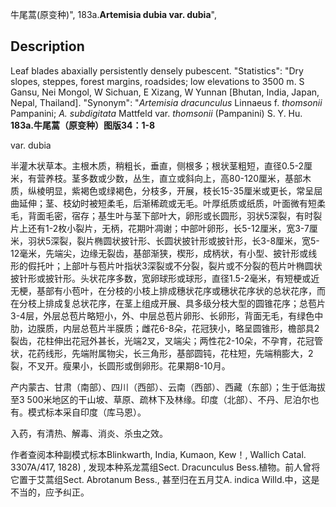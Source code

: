 牛尾蒿(原变种)",
183a.**Artemisia dubia var. dubia**",

## Description
Leaf blades abaxially persistently densely pubescent.
  "Statistics": "Dry slopes, steppes, forest margins, roadsides; low elevations to 3500 m. S Gansu, Nei Mongol, W Sichuan, E Xizang, W Yunnan [Bhutan, India, Japan, Nepal, Thailand].
  "Synonym": "*Artemisia dracunculus* Linnaeus f. *thomsonii* Pampanini; *A. subdigitata* Mattfeld var. *thomsonii* (Pampanini) S. Y. Hu.
**183a.牛尾蒿（原变种）图版34：1-8**

var. dubia

半灌木状草本。主根木质，稍粗长，垂直，侧根多；根状茎粗短，直径0.5-2厘米，有营养枝。茎多数或少数，丛生，直立或斜向上，高80-120厘米，基部木质，纵棱明显，紫褐色或绿褐色，分枝多，开展，枝长15-35厘米或更长，常呈屈曲延伸；茎、枝幼时被短柔毛，后渐稀疏或无毛。叶厚纸质或纸质，叶面微有短柔毛，背面毛密，宿存；基生叶与茎下部叶大，卵形或长圆形，羽状5深裂，有时裂片上还有1-2枚小裂片，无柄，花期叶凋谢；中部叶卵形，长5-12厘米，宽3-7厘米，羽状5深裂，裂片椭圆状披针形、长圆状披针形或披针形，长3-8厘米，宽5-12毫米，先端尖，边缘无裂齿，基部渐狭，楔形，成柄状，有小型、披针形或线形的假托叶；上部叶与苞片叶指状3深裂或不分裂，裂片或不分裂的苞片叶椭圆状披针形或披针形。头状花序多数，宽卵球形或球形，直径1.5-2毫米，有短梗或近无梗，基部有小苞叶，在分枝的小枝上排成穗状花序或穗状花序状的总状花序，而在分枝上排成复总状花序，在茎上组成开展、具多级分枝大型的圆锥花序；总苞片3-4层，外层总苞片略短小，外、中层总苞片卵形、长卵形，背面无毛，有绿色中肋，边膜质，内层总苞片半膜质；雌花6-8朵，花冠狭小，略呈圆锥形，檐部具2裂齿，花柱伸出花冠外甚长，光端2叉，叉端尖；两性花2-10朵，不孕育，花冠管状，花药线形，先端附属物尖，长三角形，基部圆钝，花柱短，先端稍膨大，2裂，不叉开。瘦果小，长圆形或倒卵形。花果期8-10月。

产内蒙古、甘肃（南部）、四川（西部）、云南（西部）、西藏（东部）；生于低海拔至3 500米地区的干山坡、草原、疏林下及林缘。印度（北部）、不丹、尼泊尔也有。模式标本采自印度（库马恩）。

入药，有清热、解毒、消炎、杀虫之效。

作者查阅本种副模式标本Blinkwarth, India, Kumaon, Kew！, Wallich Catal. 3307A/417, 1828) , 发现本种系龙蒿组Sect. Dracunculus Bess.植物。前人曾将它置于艾蒿组Sect. Abrotanum Bess., 甚至归在五月艾A. indica Willd.中，这是不当的，应予纠正。

